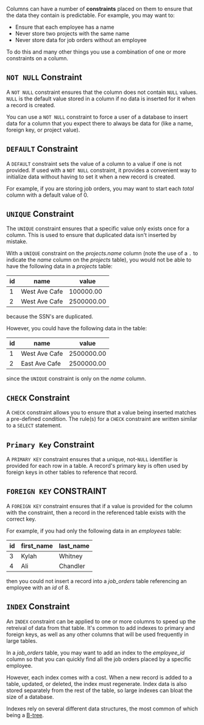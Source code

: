 Columns can have a number of **constraints** placed on them to ensure that the data they contain is predictable. For example, you may want to:

* Ensure that each employee has a name
* Never store two projects with the same name
* Never store data for job orders without an employee

To do this and many other things you use a combination of one or more constraints on a column.

## `NOT NULL` Constraint

A `NOT NULL` constraint ensures that the column does not contain `NULL` values. `NULL` is the default value stored in a column if no data is inserted for it when a record is created.

You can use a `NOT NULL` constraint to force a user of a database to insert data for a column that you expect there to always be data for (like a name, foreign key, or project value).

## `DEFAULT` Constraint

A `DEFAULT` constraint sets the value of a column to a value if one is not provided. If used with a `NOT NULL` constraint, it provides a convenient way to initialize data without having to set it when a new record is created.

For example, if you are storing job orders, you may want to start each _total_ column with a default value of 0.

## `UNIQUE` Constraint

The `UNIQUE` constraint ensures that a specific value only exists once for a column. This is used to ensure that duplicated data isn't inserted by mistake.

With a `UNIQUE` constraint on the _projects.name_ column (note the use of a `.` to indicate the _name_ column on the _projects_ table), you would not be able to have the following data in a _projects_ table:

| id   | name          | value      |
| ---- | ------------- | ---------- |
| 1    | West Ave Cafe | 100000.00  |
| 2    | West Ave Cafe | 2500000.00 |

because the SSN's are duplicated.

However, you could have the following data in the table:

| id   | name          | value      |
| ---- | ------------- | ---------- |
| 1    | West Ave Cafe | 2500000.00 |
| 2    | East Ave Cafe | 2500000.00 |

since the `UNIQUE` constraint is only on the _name_ column.

## `CHECK` Constraint

A `CHECK` constraint allows you to ensure that a value being inserted matches a pre-defined condition. The rule(s) for a `CHECK` constraint are written similar to a `SELECT` statement.

## `Primary Key` Constraint

A `PRIMARY KEY` constraint ensures that a unique, not-`NULL` identifier is provided for each row in a table. A record's primary key is often used by foreign keys in other tables to reference that record.

## `FOREIGN KEY` CONSTRAINT

A `FOREIGN KEY` constraint ensures that if a value is provided for the column with the constraint, then a record in the referenced table exists with the correct key.

For example, if you had only the following data in an _employees_ table:

| id   | first_name | last_name |
| ---- | ---------- | --------- |
| 3    | Kylah      | Whitney   |
| 4    | Ali        | Chandler  |

then you could not insert a record into a _job_orders_ table referencing an employee with an _id_ of 8.

## `INDEX` Constraint

An `INDEX` constraint can be applied to one or more columns to speed up the retreival of data from that table. It's common to add indexes to primary and foreign keys, as well as any other columns that will be used frequently in large tables.

In a _job_orders_ table, you may want to add an index to the _employee_id_ column so that you can quickly find all the job orders placed by a specific employee.

However, each index comes with a cost. When a new record is added to a table, updated, or deleted, the index must regenerate. Index data is also stored separately from the rest of the table, so large indexes can bloat the size of a database.

Indexes rely on several different data structures, the most common of which being a [B-tree](https://en.wikipedia.org/wiki/B-tree).
